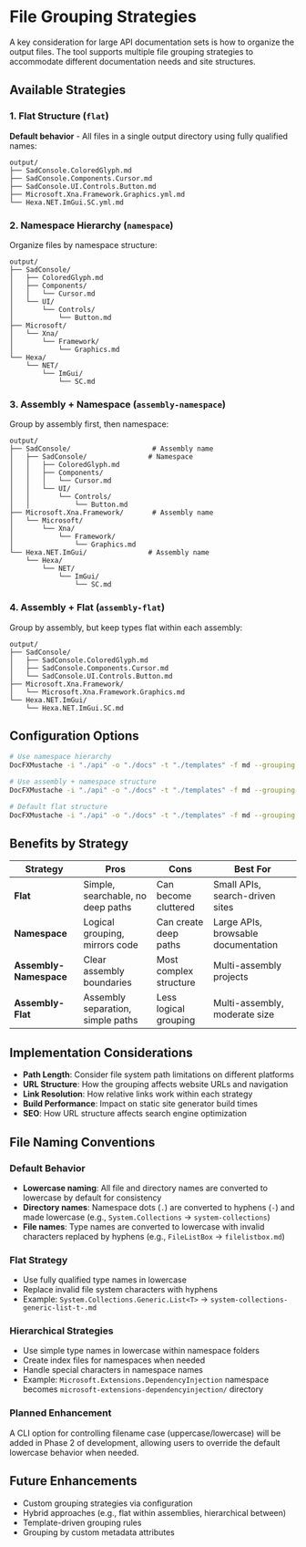 # File Grouping Strategies

A key consideration for large API documentation sets is how to organize the output files. The tool supports multiple file grouping strategies to accommodate different documentation needs and site structures.

## Available Strategies

### 1. Flat Structure (`flat`)
**Default behavior** - All files in a single output directory using fully qualified names:
```
output/
├── SadConsole.ColoredGlyph.md
├── SadConsole.Components.Cursor.md
├── SadConsole.UI.Controls.Button.md
├── Microsoft.Xna.Framework.Graphics.yml.md
└── Hexa.NET.ImGui.SC.yml.md
```

### 2. Namespace Hierarchy (`namespace`)
Organize files by namespace structure:
```
output/
├── SadConsole/
│   ├── ColoredGlyph.md
│   ├── Components/
│   │   └── Cursor.md
│   └── UI/
│       └── Controls/
│           └── Button.md
├── Microsoft/
│   └── Xna/
│       └── Framework/
│           └── Graphics.md
└── Hexa/
    └── NET/
        └── ImGui/
            └── SC.md
```

### 3. Assembly + Namespace (`assembly-namespace`)
Group by assembly first, then namespace:
```
output/
├── SadConsole/                    # Assembly name
│   ├── SadConsole/               # Namespace
│   │   ├── ColoredGlyph.md
│   │   ├── Components/
│   │   │   └── Cursor.md
│   │   └── UI/
│   │       └── Controls/
│   │           └── Button.md
├── Microsoft.Xna.Framework/       # Assembly name
│   └── Microsoft/
│       └── Xna/
│           └── Framework/
│               └── Graphics.md
└── Hexa.NET.ImGui/               # Assembly name
    └── Hexa/
        └── NET/
            └── ImGui/
                └── SC.md
```

### 4. Assembly + Flat (`assembly-flat`)
Group by assembly, but keep types flat within each assembly:
```
output/
├── SadConsole/
│   ├── SadConsole.ColoredGlyph.md
│   ├── SadConsole.Components.Cursor.md
│   └── SadConsole.UI.Controls.Button.md
├── Microsoft.Xna.Framework/
│   └── Microsoft.Xna.Framework.Graphics.md
└── Hexa.NET.ImGui/
    └── Hexa.NET.ImGui.SC.md
```

## Configuration Options

```bash
# Use namespace hierarchy
DocFXMustache -i "./api" -o "./docs" -t "./templates" -f md --grouping namespace

# Use assembly + namespace structure  
DocFXMustache -i "./api" -o "./docs" -t "./templates" -f md --grouping assembly-namespace

# Default flat structure
DocFXMustache -i "./api" -o "./docs" -t "./templates" -f md --grouping flat
```

## Benefits by Strategy

| Strategy | Pros | Cons | Best For |
|----------|------|------|----------|
| **Flat** | Simple, searchable, no deep paths | Can become cluttered | Small APIs, search-driven sites |
| **Namespace** | Logical grouping, mirrors code | Can create deep paths | Large APIs, browsable documentation |
| **Assembly-Namespace** | Clear assembly boundaries | Most complex structure | Multi-assembly projects |
| **Assembly-Flat** | Assembly separation, simple paths | Less logical grouping | Multi-assembly, moderate size |

## Implementation Considerations

- **Path Length**: Consider file system path limitations on different platforms
- **URL Structure**: How the grouping affects website URLs and navigation
- **Link Resolution**: How relative links work within each strategy
- **Build Performance**: Impact on static site generator build times
- **SEO**: How URL structure affects search engine optimization

## File Naming Conventions

### Default Behavior
- **Lowercase naming**: All file and directory names are converted to lowercase by default for consistency
- **Directory names**: Namespace dots (`.`) are converted to hyphens (`-`) and made lowercase (e.g., `System.Collections` → `system-collections`)
- **File names**: Type names are converted to lowercase with invalid characters replaced by hyphens (e.g., `FileListBox` → `filelistbox.md`)

### Flat Strategy
- Use fully qualified type names in lowercase
- Replace invalid file system characters with hyphens
- Example: `System.Collections.Generic.List<T>` → `system-collections-generic-list-t-.md`

### Hierarchical Strategies
- Use simple type names in lowercase within namespace folders
- Create index files for namespaces when needed
- Handle special characters in namespace names
- Example: `Microsoft.Extensions.DependencyInjection` namespace becomes `microsoft-extensions-dependencyinjection/` directory

### Planned Enhancement
A CLI option for controlling filename case (uppercase/lowercase) will be added in Phase 2 of development, allowing users to override the default lowercase behavior when needed.

## Future Enhancements

- Custom grouping strategies via configuration
- Hybrid approaches (e.g., flat within assemblies, hierarchical between)
- Template-driven grouping rules
- Grouping by custom metadata attributes